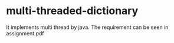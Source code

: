 # multi-threaded-dictionary

It implements multi thread by java.
The requirement can be seen in assignment.pdf
